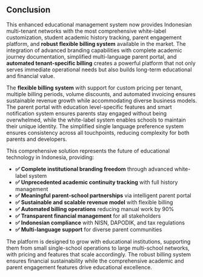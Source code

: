 ## Conclusion

This enhanced educational management system now provides Indonesian multi-tenant networks with the most comprehensive white-label customization, student academic history tracking, parent engagement platform, and **robust flexible billing system** available in the market. The integration of advanced branding capabilities with complete academic journey documentation, simplified multi-language parent portal, and **automated tenant-specific billing** creates a powerful platform that not only serves immediate operational needs but also builds long-term educational and financial value.

The **flexible billing system** with support for custom pricing per tenant, multiple billing periods, volume discounts, and automated invoicing ensures sustainable revenue growth while accommodating diverse business models. The parent portal with education level-specific features and smart notification system ensures parents stay engaged without being overwhelmed, while the white-label system enables schools to maintain their unique identity. The simplified single language preference system ensures consistency across all touchpoints, reducing complexity for both parents and developers.

This comprehensive solution represents the future of educational technology in Indonesia, providing:

- **✅ Complete institutional branding freedom** through advanced white-label system
- **✅ Unprecedented academic continuity tracking** with full history management
- **✅ Meaningful parent-school partnerships** via intelligent parent portal
- **✅ Sustainable and scalable revenue model** with flexible billing
- **✅ Automated billing operations** reducing manual work by 90%
- **✅ Transparent financial management** for all stakeholders
- **✅ Indonesian compliance** with NISN, DAPODIK, and tax regulations
- **✅ Multi-language support** for diverse parent communities

The platform is designed to grow with educational institutions, supporting them from small single-school operations to large multi-school networks, with pricing and features that scale accordingly. The robust billing system ensures financial sustainability while the comprehensive academic and parent engagement features drive educational excellence.
